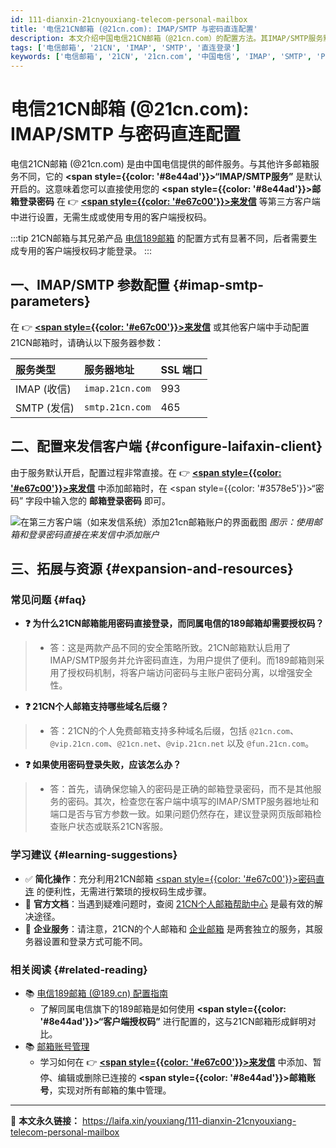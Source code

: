 ```yaml
---
id: 111-dianxin-21cnyouxiang-telecom-personal-mailbox
title: '电信21CN邮箱 (@21cn.com): IMAP/SMTP 与密码直连配置'
description: 本文介绍中国电信21CN邮箱（@21cn.com）的配置方法。其IMAP/SMTP服务默认开启，因此在来发信等第三方客户端中可直接使用邮箱登录密码完成绑定，无需额外生成授权码。
tags: ['电信邮箱', '21CN', 'IMAP', 'SMTP', '直连登录']
keywords: ['电信邮箱', '21CN', '21cn.com', '中国电信', 'IMAP', 'SMTP', 'POP3', '邮箱配置', '密码登录', '直连']
---
```


# 电信21CN邮箱 (@21cn.com): IMAP/SMTP 与密码直连配置

电信21CN邮箱 (@21cn.com) 是由中国电信提供的邮件服务。与其他许多邮箱服务不同，它的 **<span style={{color: '#8e44ad'}}>“IMAP/SMTP服务”</span>** 是默认开启的。这意味着您可以直接使用您的 **<span style={{color: '#8e44ad'}}>邮箱登录密码</span>** 在 👉 [**<span style={{color: '#e67c00'}}>来发信</span>**](https://laifaxin.com) 等第三方客户端中进行设置，无需生成或使用专用的客户端授权码。

:::tip
21CN邮箱与其兄弟产品 [电信189邮箱](./104-dianxin-189youxiang-telecom-personal-mailbox) 的配置方式有显著不同，后者需要生成专用的客户端授权码才能登录。
:::

## 一、IMAP/SMTP 参数配置 {#imap-smtp-parameters}

在 👉 [**<span style={{color: '#e67c00'}}>来发信</span>**](https://laifaxin.com) 或其他客户端中手动配置21CN邮箱时，请确认以下服务器参数：

| **服务类型** | **服务器地址** | **SSL 端口** |
| :--- | :--- | :--- |
| IMAP (收信) | `imap.21cn.com` | 993 |
| SMTP (发信) | `smtp.21cn.com` | 465 |

## 二、配置来发信客户端 {#configure-laifaxin-client}

由于服务默认开启，配置过程非常直接。在 👉 [**<span style={{color: '#e67c00'}}>来发信</span>**](https://laifaxin.com) 中添加邮箱时，在 <span style={{color: '#3578e5'}}>“密码”</span> 字段中输入您的 **邮箱登录密码** 即可。

![在第三方客户端（如来发信系统）添加21cn邮箱账户的界面截图](https://cos.files.maozhishi.com/public/attachments/xsj/1641804924608.png)
_图示：使用邮箱和登录密码直接在来发信中添加账户_

## 三、拓展与资源 {#expansion-and-resources}

### 常见问题 {#faq}

- **❓ 为什么21CN邮箱能用密码直接登录，而同属电信的189邮箱却需要授权码？**
> - 答：这是两款产品不同的安全策略所致。21CN邮箱默认启用了IMAP/SMTP服务并允许密码直连，为用户提供了便利。而189邮箱则采用了授权码机制，将客户端访问密码与主账户密码分离，以增强安全性。

- **❓ 21CN个人邮箱支持哪些域名后缀？**
> - 答：21CN的个人免费邮箱支持多种域名后缀，包括 `@21cn.com`、`@vip.21cn.com`、`@21cn.net`、`@vip.21cn.net` 以及 `@fun.21cn.com`。

- **❓ 如果使用密码登录失败，应该怎么办？**
> - 答：首先，请确保您输入的密码是正确的邮箱登录密码，而不是其他服务的密码。其次，检查您在客户端中填写的IMAP/SMTP服务器地址和端口是否与官方参数一致。如果问题仍然存在，建议登录网页版邮箱检查账户状态或联系21CN客服。

### 学习建议 {#learning-suggestions}

- ✅ **简化操作**：充分利用21CN邮箱 <u><span style={{color: '#e67c00'}}>密码直连</span></u> 的便利性，无需进行繁琐的授权码生成步骤。
- 📖 **官方文档**：当遇到疑难问题时，查阅 [21CN个人邮箱帮助中心](https://mail.21cn.com/help/freemail/main1.html) 是最有效的解决途径。
- 🏢 **企业服务**：请注意，21CN的个人邮箱和 [企业邮箱](https://qiye.21cn.com/) 是两套独立的服务，其服务器设置和登录方式可能不同。

### 相关阅读 {#related-reading}

- 📚 [电信189邮箱 (@189.cn) 配置指南](./104-dianxin-189youxiang-telecom-personal-mailbox)
  - 了解同属电信旗下的189邮箱是如何使用 **<span style={{color: '#8e44ad'}}>“客户端授权码”</span>** 进行配置的，这与21CN邮箱形成鲜明对比。
- 📚 [邮箱账号管理](../zhinan/email-account)
  - 学习如何在 👉 [**<span style={{color: '#e67c00'}}>来发信</span>**](https://laifaxin.com) 中添加、暂停、编辑或删除已连接的 **<span style={{color: '#8e44ad'}}>邮箱账号</span>**，实现对所有邮箱的集中管理。

---

🔗 **本文永久链接：** https://laifa.xin/youxiang/111-dianxin-21cnyouxiang-telecom-personal-mailbox